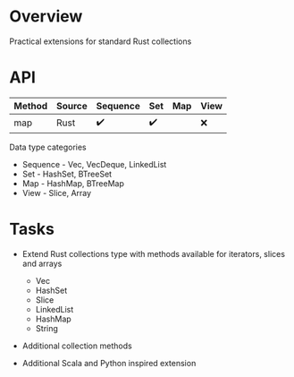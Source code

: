 # Overview

Practical extensions for standard Rust collections


# API

| Method                 | Source | Sequence | Set | Map | View |
| ---------------------- | ------ | -------- | --- | --- | ---- |
| map | Rust | :heavy_check_mark: | :heavy_check_mark: |  | :x: |

Data type categories
- Sequence - Vec, VecDeque, LinkedList
- Set - HashSet, BTreeSet
- Map - HashMap, BTreeMap
- View - Slice, Array

# Tasks

- Extend Rust collections type with methods available for iterators, slices and arrays
  - Vec
  - HashSet
  - Slice
  - LinkedList
  - HashMap
  - String


- Additional collection methods


- Additional Scala and Python inspired extension
